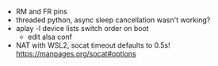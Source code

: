 - RM and FR pins
- threaded python, async sleep cancellation wasn't working?
- aplay -l device lists switch order on boot
  - edit alsa conf
- NAT with WSL2, socat timeout defaults to 0.5s! https://manpages.org/socat#options
